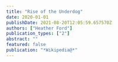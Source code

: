 ```yaml
---
title: "Rise of the Underdog"
date: 2020-01-01
publishDate: 2021-08-20T12:05:59.657570Z
authors: ["Heather Ford"]
publication_types: ["2"]
abstract: ""
featured: false
publication: "*Wikipedia@*"
---
```


